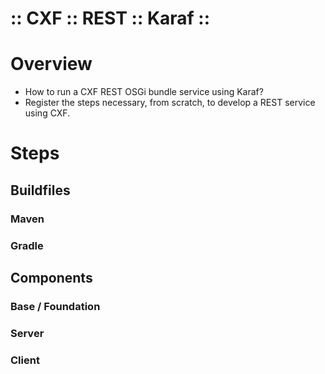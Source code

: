 ﻿:: CXF :: REST :: Karaf ::
==========================

# Overview

- How to run a CXF REST OSGi bundle service using Karaf?
- Register the steps necessary, from scratch, to develop a REST service using CXF.

# Steps

## Buildfiles

### Maven

### Gradle

## Components

### Base / Foundation

### Server

### Client

